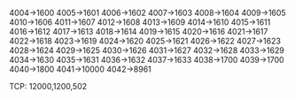 4004->1600
4005->1601
4006->1602
4007->1603
4008->1604
4009->1605
4010->1606
4011->1607
4012->1608
4013->1609
4014->1610
4015->1611
4016->1612
4017->1613
4018->1614
4019->1615
4020->1616
4021->1617
4022->1618
4023->1619
4024->1620
4025->1621
4026->1622
4027->1623
4028->1624
4029->1625
4030->1626
4031->1627
4032->1628
4033->1629
4034->1630
4035->1631
4036->1632
4037->1633
4038->1700
4039->1700
4040->1800
4041->10000
4042->8961

TCP: 12000,1200,502
